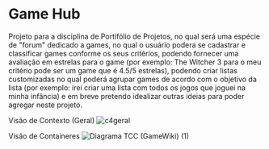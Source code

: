 # Game Hub

Projeto para a disciplina de Portifólio de Projetos, no qual será uma espécie de "forum" dedicado a games, no qual o usuário podera se cadastrar e classificar games conforme os seus critérios, podendo fornecer uma avaliação em estrelas para o game (por exemplo: The Witcher 3 para o meu critério pode ser um game que é 4.5/5 estrelas), podendo criar listas customizadas no qual poderá agrupar games de acordo com o objetivo da lista (por exemplo: irei criar uma lista com todos os jogos que joguei na minha infância) e em breve pretendo idealizar outras ideias para poder agregar neste projeto.

Visão de Contexto (Geral)
![c4geral](https://github.com/Sans-arch/gamewiki/assets/69471715/5d4e4dc8-7937-4919-b4e3-e55805365f8c)

Visão de Containeres
![Diagrama TCC (GameWiki) (1)](https://github.com/Sans-arch/gamewiki/assets/69471715/702eeec9-c704-41df-8600-9aa82f1bdb4d)
